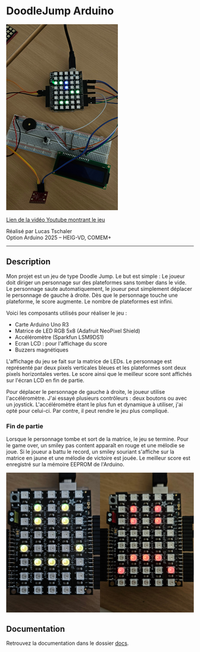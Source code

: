 # DoodleJump Arduino

<img src="./docs/assets/doodleJump_photoGenerale.jpg" alt="Photo générale du projet" width="300" height="500">

[Lien de la vidéo Youtube montrant le jeu](https://youtube.com/shorts/3NgCZ-Ar33k)

Réalisé par Lucas Tschaler  
Option Arduino 2025 – HEIG-VD, COMEM+

---

## Description

Mon projet est un jeu de type Doodle Jump. Le but est simple :
Le joueur doit diriger un personnage sur des plateformes sans tomber dans le vide. Le personnage saute automatiquement, le joueur peut simplement déplacer le personnage de gauche à droite. Dès que le personnage touche une plateforme, le score augmente. Le nombre de plateformes est infini.

Voici les composants utilisés pour réaliser le jeu :

- Carte Arduino Uno R3
- Matrice de LED RGB 5x8 (Adafruit NeoPixel Shield)
- Accéléromètre (Sparkfun LSM9DS1)
- Ecran LCD : pour l'affichage du score
- Buzzers magnétiques

L'affichage du jeu se fait sur la matrice de LEDs. Le personnage est représenté par deux pixels verticales bleues et les plateformes sont deux pixels horizontales vertes. Le score ainsi que le meilleur score sont affichés sur l'écran LCD en fin de partie.

Pour déplacer le personnage de gauche à droite, le joueur utilise l'accéléromètre.
J'ai essayé plusieurs contrôleurs : deux boutons ou avec un joystick. L'accéléromètre étant le plus fun et dynamique à utiliser, j'ai opté pour celui-ci. Par contre, il peut rendre le jeu plus compliqué.

### Fin de partie

Lorsque le personnage tombe et sort de la matrice, le jeu se termine. Pour le game over, un smiley pas content apparaît en rouge et une mélodie se joue. Si le joueur a battu le record, un smiley souriant s'affiche sur la matrice en jaune et une mélodie de victoire est jouée. Le meilleur score est enregistré sur la mémoire EEPROM de l'Arduino.

<img src="./docs/assets/happy-unhappyFace.jpg" alt="Affichage de fin de partie">


## Documentation

Retrouvez la documentation dans le dossier [docs](docs/).
